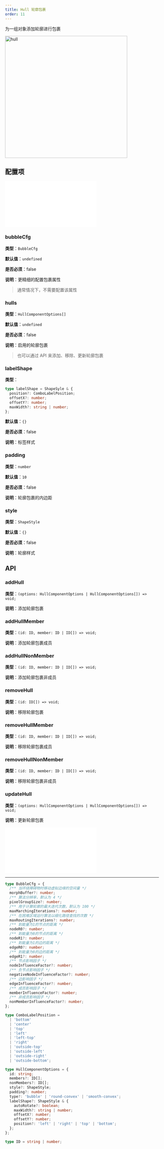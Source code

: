 ```yaml
---
title: Hull 轮廓包裹
order: 11
---
```


为一组对象添加轮廓进行包裹

<img alt="hull" src="https://mdn.alipayobjects.com/huamei_qa8qxu/afts/img/A*GVnERKlGhNgAAAAAAAAAAAAADmJ7AQ/original" height='400'/>

## 配置项

<embed src="../../common/IPluginBaseConfig.zh.md"></embed>

### bubbleCfg

**类型**：`BubbleCfg`

**默认值**：`undefined`

**是否必须**：false

**说明**：更精细的配置包裹属性

> 通常情况下，不需要配置该属性

### hulls

**类型**：`HullComponentOptions[]`

**默认值**：`undefined`

**是否必须**：false

**说明**：启用的轮廓包裹

> 也可以通过 API 来添加、移除、更新轮廓包裹

### labelShape

**类型**：

```ts
type labelShape = ShapeSyle & {
  position?: ComboLabelPosition;
  offsetX?: number;
  offsetY?: number;
  maxWidth?: string | number;
};
```

**默认值**：`{}`

**是否必须**：false

**说明**：标签样式

### padding

**类型**：`number`

**默认值**：`10`

**是否必须**：false

**说明**：轮廓包裹的内边距

### style

**类型**：`ShapeStyle`

**默认值**：`{}`

**是否必须**：false

**说明**：轮廓样式

## API

### addHull

**类型**：`(options: HullComponentOptions | HullComponentOptions[]) => void;`

**说明**：添加轮廓包裹

### addHullMember

**类型**：`(id: ID, member: ID | ID[]) => void;`

**说明**：添加轮廓包裹成员

### addHullNonMember

**类型**：`(id: ID, member: ID | ID[]) => void;`

**说明**：添加轮廓包裹非成员

### removeHull

**类型**：`(id: ID[]) => void;`

**说明**：移除轮廓包裹

### removeHullMember

**类型**：`(id: ID, member: ID | ID[]) => void;`

**说明**：移除轮廓包裹成员

### removeHullNonMember

**类型**：`(id: ID, member: ID | ID[]) => void;`

**说明**：移除轮廓包裹非成员

### updateHull

**类型**：`(options: HullComponentOptions | HullComponentOptions[]) => void;`

**说明**：更新轮廓包裹

<embed src="../../common/PluginAPIDestroy.zh.md"></embed>

---

```ts
type BubbleCfg = {
  /** 当环绕障碍物时移动虚拟边缘的空间量 */
  morphBuffer?: number;
  /** 算法分辨率，默认为 4 */
  pixelGroupSize?: number;
  /** 用于计算轮廓的最大迭代次数，默认为 100 */
  maxMarchingIterations?: number;
  /** 在困难区域运行算法以细化路径查找的次数 */
  maxRoutingIterations?: number;
  /** 到能量为1的节点的距离 */
  nodeR0?: number;
  /** 到能量为0的节点的距离 */
  nodeR1?: number;
  /** 到能量为1的边的距离 */
  edgeR0?: number;
  /** 到能量为0的边的距离 */
  edgeR1?: number;
  /** 节点影响因子 */
  nodeInfluenceFactor?: number;
  /** 负节点影响因子 */
  negativeNodeInfluenceFactor?: number;
  /** 边影响因子 */
  edgeInfluenceFactor?: number;
  /** 成员影响因子 */
  memberInfluenceFactor?: number;
  /** 非成员影响因子 */
  nonMemberInfluenceFactor?: number;
};

type ComboLabelPosition =
  | 'bottom'
  | 'center'
  | 'top'
  | 'left'
  | 'left-top'
  | 'right'
  | 'outside-top'
  | 'outside-left'
  | 'outside-right'
  | 'outside-bottom';

type HullComponentOptions = {
  id: string;
  members?: ID[];
  nonMembers?: ID[];
  style?: ShapeStyle;
  padding?: number;
  type?: 'bubble' | 'round-convex' | 'smooth-convex';
  labelShape?: ShapeStyle & {
    autoRotate?: boolean;
    maxWidth?: string | number;
    offsetX?: number;
    offsetY?: number;
    position?: 'left' | 'right' | 'top' | 'bottom';
  };
};

type ID = string | number;
```
